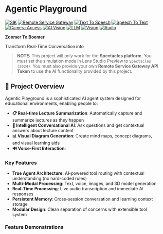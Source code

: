 # Agentic Playground

[![SIK](https://img.shields.io/badge/SIK-Light%20Gray?color=D3D3D3)](https://developers.snap.com/spectacles/spectacles-frameworks/spectacles-interaction-kit/features/overview) [![Remote Service Gateway](https://img.shields.io/badge/Remote%20Service%20Gateway-Light%20Gray?color=D3D3D3)](https://developers.snap.com/spectacles/about-spectacles-features/apis/remoteservice-gateway) [![Text To Speech](https://img.shields.io/badge/Text%20To%20Speech-Light%20Gray?color=D3D3D3)](https://developers.snap.com/spectacles/about-spectacles-features/compatibility-list) [![Speech To Text](https://img.shields.io/badge/Speech%20To%20Text-Light%20Gray?color=D3D3D3)](https://developers.snap.com/spectacles/about-spectacles-features/compatibility-list) [![Camera Access](https://img.shields.io/badge/Camera%20Access-Light%20Gray?color=D3D3D3)](https://developers.snap.com/spectacles/about-spectacles-features/apis/camera-module) [![AI Vision](https://img.shields.io/badge/AI%20Vision-Light%20Gray?color=D3D3D3)](https://developers.snap.com/spectacles/about-spectacles-features/compatibility-list) [![LLM](https://img.shields.io/badge/LLM-Light%20Gray?color=D3D3D3)](https://developers.snap.com/spectacles/about-spectacles-features/compatibility-list) [![Vision](https://img.shields.io/badge/Vision-Light%20Gray?color=D3D3D3)](https://developers.snap.com/spectacles/about-spectacles-features/compatibility-list) [![Audio](https://img.shields.io/badge/Audio-Light%20Gray?color=D3D3D3)](https://developers.snap.com/lens-studio/features/audio/playing-audio)

**Zoomer To Boomer**

Transform Real-Time Conversation into

> **NOTE:**
> This project will only work for the **Spectacles platform**. You must set the simulation mode in Lens Studio Preview to `Spectacles (2024)`.
> You must also provide your own **Remote Service Gateway API Token** to use the AI functionality provided by this project.

## 🎯 Project Overview

Agentic Playground is a sophisticated AI agent system designed for educational environments, enabling people to:

- **📋 Real-time Lecture Summarization**: Automatically capture and summarize lectures as they happen
- **💬 Intelligent Conversational AI**: Ask questions and get contextual answers about lecture content
- **📊 Visual Diagram Generation**: Create mind maps, concept diagrams, and visual learning aids
- **🔊 Voice-First Interaction**: 

### Key Features

- **True Agent Architecture**: AI-powered tool routing with contextual understanding (no hard-coded rules)
- **Multi-Modal Processing**: Text, voice, images, and 3D model generation
- **Real-Time Processing**: Live audio transcription and immediate AI responses
- **Persistent Memory**: Cross-session conversation and learning context storage
- **Modular Design**: Clean separation of concerns with extensible tool system

### Feature Demonstrations

